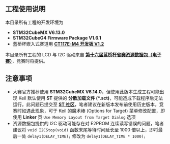 ## 工程使用说明

本目录所有工程的开发环境为
* **STM32CubeMX V6.13.0**
* **STM32CubeG4 Firmware Package V1.6.1**
* 蓝桥杯嵌入式赛道用 [**CT117E-M4 开发板 V1.2**](https://item.taobao.com/item.htm?id=634196587834&skuId=4927684543021)

本目录所有工程的 LCD 与 I2C 驱动来自 [**第十六届蓝桥杯省赛资源数据包（电子赛）**](https://dasai.lanqiao.cn/notices/1096)，竞赛时将提供。

## 注意事项

* 大赛官方推荐使用 **STM32CubeMX V6.14.0**，但使用此版本生成工程可能出现 Keil 默认使用 **ST** 提供的 **分散加载文件 (\*.sct)**，可能造成下载程序后无法运行。此问题已提交至 [**ST 社区**](https://community.st.com/t5/stm32cubemx-mcus/stm32cubemx-v6-14-0-scatter-file-issue-with-stm32g474-project/td-p/780632)，笔者建议在新版本发布前使用历史版本。竞赛时如遇此现象，可于 Keil 的魔术棒 (Options for Target) 菜单修改配置，即使用 **Linker** 页 `Use Memory Layout from Target Dialog` 选项
* 资源数据包提供的 I2C 驱动可能存在对 E2PROM 连续读写错误的问题，笔者建议将 `void I2CStop(void)` 函数末尾等待时间延长至 1000 倍以上，即将最后一处 `delay1(DELAY_TIME);` 修改为 `delay1(DELAY_TIME * 1000);`
